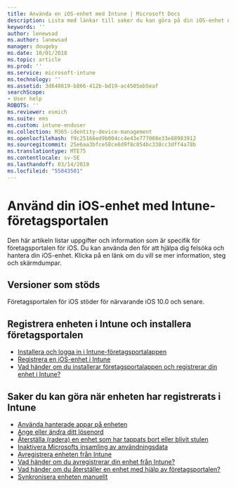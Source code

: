 ```yaml
---
title: Använda en iOS-enhet med Intune | Microsoft Docs
description: Lista med länkar till saker du kan göra på din iOS-enhet när enheten har registrerats i Intune.
keywords: ''
author: lenewsad
ms.author: lanewsad
manager: dougeby
ms.date: 10/01/2018
ms.topic: article
ms.prod: ''
ms.service: microsoft-intune
ms.technology: ''
ms.assetid: 3d648819-b866-412b-bd19-ac4505eb5eaf
searchScope:
- User help
ROBOTS: ''
ms.reviewer: esmich
ms.suite: ems
ms.custom: intune-enduser
ms.collection: M365-identity-device-management
ms.openlocfilehash: f9c25166ed9b004cc4e43e777008e33e88983912
ms.sourcegitcommit: 25e6aa3bfce58ce8d9f8c054bc338cc3dff4a78b
ms.translationtype: MTE75
ms.contentlocale: sv-SE
ms.lasthandoff: 03/14/2019
ms.locfileid: "55843501"
---
```

# <a name="using-your-ios-device-with-intune-company-portal"></a>Använd din iOS-enhet med Intune-företagsportalen
Den här artikeln listar uppgifter och information som är specifik för företagsportalen för iOS. Du kan använda den för att hjälpa dig felsöka och hantera din iOS-enhet. Klicka på en länk om du vill se mer information, steg och skärmdumpar.

## <a name="supported-versions"></a>Versioner som stöds

Företagsportalen för iOS stöder för närvarande iOS 10.0 och senare.

## <a name="enrolling-into-intune-and-installing-the-company-portal"></a>Registrera enheten i Intune och installera företagsportalen

- [Installera och logga in i Intune-företagsportalappen](install-and-sign-in-to-the-intune-company-portal-app-ios.md)
- [Registrera en iOS-enhet i Intune](enroll-your-device-in-intune-ios.md)
- [Vad händer om du installerar företagsportalappen och registrerar din enhet i Intune?](what-happens-if-you-install-the-Company-Portal-app-and-enroll-your-device-in-intune-ios.md)

## <a name="things-you-can-do-when-your-device-is-enrolled-in-intune"></a>Saker du kan göra när enheten har registrerats i Intune

- [Använda hanterade appar på enheten](use-managed-apps-on-your-device-ios.md)
- [Ange eller ändra ditt lösenord](set-or-change-your-passcode-ios.md)
  <!--- [Reset (erase) your lost or stolen device](reset-erase-your-lost-or-stolen-device-ios.md) -->
- [Återställa (radera) en enhet som har tappats bort eller blivit stulen](reset-erase-your-device-cpwebsite.md)
- [Inaktivera Microsofts insamling av användningsdata](turn-off-microsoft-usage-data-collection-ios.md)
- [Avregistrera enheten från Intune](unenroll-your-device-from-intune-ios.md)
- [Vad händer om du avregistrerar din enhet från Intune?](what-happens-if-you-unenroll-your-device-from-intune-ios.md)
- [Vad händer om du återställer en enhet med hjälp av företagsportalen?](what-happens-if-you-reset-your-device-using-the-company-portal-ios.md)
- [Synkronisera enheten manuellt](sync-your-device-manually-ios.md)
